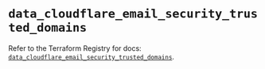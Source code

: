 # `data_cloudflare_email_security_trusted_domains`

Refer to the Terraform Registry for docs: [`data_cloudflare_email_security_trusted_domains`](https://registry.terraform.io/providers/cloudflare/cloudflare/5.7.1/docs/data-sources/email_security_trusted_domains).
